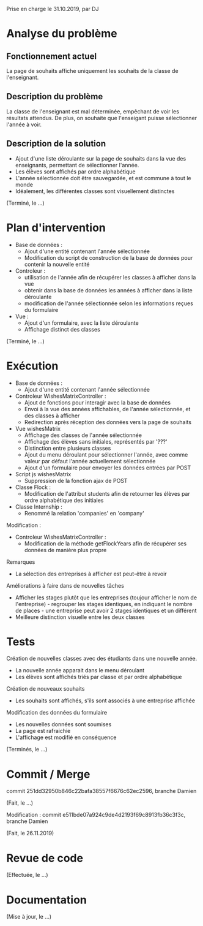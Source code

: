Prise en charge le 31.10.2019, par DJ

# Analyse du problème

## Fonctionnement actuel

La page de souhaits affiche uniquement les souhaits de la classe de l'enseignant.

## Description du problème

La classe de l'enseignant est mal déterminée, empêchant de voir les résultats attendus.
De plus, on souhaite que l'enseigant puisse sélectionner l'année à voir.

## Description de la solution

- Ajout d'une liste déroulante sur la page de souhaits dans la vue des enseignants, 
permettant de sélectionner l'année.
- Les élèves sont affichés par ordre alphabétique
- L'année sélectionnée doit être sauvegardée, et est commune à tout le monde
- Idéalement, les différentes classes sont visuellement distinctes

(Terminé, le ...)

# Plan d'intervention

- Base de données :
    - Ajout d'une entité contenant l'année sélectionnée
    - Modification du script de construction de la base de données pour contenir la nouvelle entité
- Controleur :
    - utilisation de l'année afin de récupérer les classes à afficher dans la vue
    - obtenir dans la base de données les années à afficher dans la liste déroulante
    - modification de l'année sélectionnée selon les informations reçues du formulaire
- Vue :
    - Ajout d'un formulaire, avec la liste déroulante
    - Affichage distinct des classes

(Terminé, le ...)

# Exécution

- Base de données :
    - Ajout d'une entité contenant l'année sélectionnée
- Controleur WishesMatrixController :
    - Ajout de fonctions pour interagir avec la base de données
    - Envoi à la vue des années affichables, de l'année sélectionnée, et des classes à afficher
    - Redirection après réception des données vers la page de souhaits
- Vue wishesMatrix
    - Affichage des classes de l'année sélectionnée
    - Affichage des élèves sans initiales, représentés par '???'
    - Distinction entre plusieurs classes
    - Ajout du menu déroulant pour sélectionner l'année, avec comme valeur par défaut l'année actuellement sélectionnée
    - Ajout d'un formulaire pour envoyer les données entrées par POST
- Script js wishesMatrix
    - Suppression de la fonction ajax de POST
- Classe Flock :
    - Modification de l'attribut students afin de retourner les élèves par ordre alphabétique des initiales
- Classe Internship :
    - Renommé la relation 'companies' en 'company'

Modification :
- Controleur WishesMatrixController :
    - Modification de la méthode getFlockYears afin de récupérer ses données de manière plus propre

Remarques 
 - La sélection des entreprises à afficher est peut-être à revoir

Améliorations à faire dans de nouvelles tâches
-  Afficher les stages plutôt que les entreprises (toujour afficher le nom de l'entreprise)
       - regrouper les stages identiques, en indiquant le nombre de places
       - une entreprise peut avoir 2 stages identiques et un différent
 - Meilleure distinction visuelle entre les deux classes



# Tests
Création de nouvelles classes avec des étudiants dans une nouvelle année.
- La nouvelle année apparait dans le menu déroulant
- Les élèves sont affichés triés par classe et par ordre alphabétique

Création de nouveaux souhaits
- Les souhaits sont affichés, s'ils sont associés à une entreprise affichée

Modification des données du formulaire
- Les nouvelles données sont soumises
- La page est rafraichie
- L'affichage est modifié en conséquence

(Terminés, le ...)

# Commit / Merge

commit 251dd32950b846c22bafa38557f6676c62ec2596, branche Damien

(Fait, le ...)

Modification : commit e511bde07a924c9de4d2193f69c8913fb36c3f3c, branche Damien

(Fait, le 26.11.2019)

# Revue de code

(Effectuée, le ...)

# Documentation

(Mise à jour, le ...)
